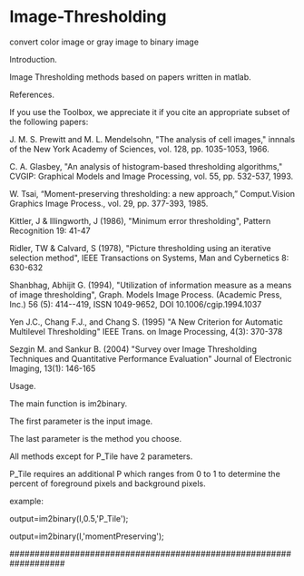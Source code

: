 # Image-Thresholding
convert color image or gray image to binary image

Introduction.

Image Thresholding methods based on papers written in matlab.

References.

If you use the Toolbox, we appreciate it if you cite an appropriate subset of the following papers:

J. M. S. Prewitt and M. L. Mendelsohn, "The analysis of cell images," innnals of the New York Academy of Sciences, vol. 128, pp. 1035-1053, 1966.

C. A. Glasbey, "An analysis of histogram-based thresholding algorithms," CVGIP: Graphical Models and Image Processing, vol. 55, pp. 532-537, 1993.

W. Tsai, “Moment-preserving thresholding: a new approach,” Comput.Vision Graphics Image Process., vol. 29, pp. 377-393, 1985.

Kittler, J & Illingworth, J (1986), "Minimum error thresholding", Pattern Recognition 19: 41-47

Ridler, TW & Calvard, S (1978), "Picture thresholding using an iterative selection method", IEEE Transactions on Systems, Man and Cybernetics 8: 630-632

Shanbhag, Abhijit G. (1994), "Utilization of information measure as a means of image thresholding", Graph. Models Image Process. (Academic Press, Inc.) 56 (5): 414--419, ISSN 1049-9652, DOI 10.1006/cgip.1994.1037

Yen J.C., Chang F.J., and Chang S. (1995) "A New Criterion  for Automatic Multilevel Thresholding" IEEE Trans. on Image  Processing, 4(3): 370-378

Sezgin M. and Sankur B. (2004) "Survey over Image Thresholding Techniques and Quantitative Performance Evaluation" Journal of  Electronic Imaging, 13(1): 146-165



Usage.

 The main function is im2binary.
 
The first parameter is the input image.

The last parameter is the method you choose.

All methods except for P_Tile have 2 parameters.

P_Tile requires an additional P which ranges from 0 to 1 
to determine the percent of foreground pixels and background pixels.

example:

output=im2binary(I,0.5,'P_Tile');

output=im2binary(I,'momentPreserving');

###################################################################
